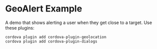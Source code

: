 GeoAlert Example
===

A demo that shows alerting a user when they get close to a target. Use these plugins:

    cordova plugin add cordova-plugin-geolocation
	cordova plugin add cordova-plugin-dialogs
	
